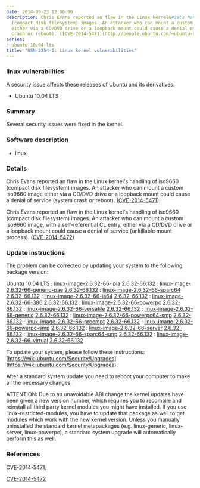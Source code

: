 ```yaml
---
date: 2014-09-23 12:00:00
description: Chris Evans reported an flaw in the Linux kernel&#39;s handling of iso9660
  (compact disk filesystem) images. An attacker who can mount a custom iso9660 image
  either via a CD/DVD drive or a loopback mount could cause a denial of service (system
  crash or reboot). ([CVE-2014-5471](http://people.ubuntu.com/~ubuntu-security/cve/CVE-2014-5471))
series:
- ubuntu-10.04-lts
title: "USN-2354-1: Linux kernel vulnerabilities"
---
```



### linux vulnerabilities

A security issue affects these releases of Ubuntu and its derivatives:

* Ubuntu 10.04 LTS

### Summary

Several security issues were fixed in the kernel. 

### Software description

* linux 

### Details

Chris Evans reported an flaw in the Linux kernel&#39;s handling of iso9660 (compact disk filesystem) images. An attacker who can mount a custom iso9660 image either via a CD/DVD drive or a loopback mount could cause a denial of service (system crash or reboot). ([CVE-2014-5471](http://people.ubuntu.com/~ubuntu-security/cve/CVE-2014-5471))

Chris Evans reported an flaw in the Linux kernel&#39;s handling of iso9660 (compact disk filesystem) images. An attacker who can mount a custom iso9660 image, with a self-referential CL entry, either via a CD/DVD drive or a loopback mount could cause a denial of service (unkillable mount process). ([CVE-2014-5472](http://people.ubuntu.com/~ubuntu-security/cve/CVE-2014-5472)) 

### Update instructions

The problem can be corrected by updating your system to the following package version:

Ubuntu 10.04 LTS
 : [linux-image-2.6.32-66-lpia](https://launchpad.net/ubuntu/+source/linux) <span> [2.6.32-66.132](https://launchpad.net/ubuntu/+source/linux/2.6.32-66.132) </span> 
 : [linux-image-2.6.32-66-generic-pae](https://launchpad.net/ubuntu/+source/linux) <span> [2.6.32-66.132](https://launchpad.net/ubuntu/+source/linux/2.6.32-66.132) </span> 
 : [linux-image-2.6.32-66-sparc64](https://launchpad.net/ubuntu/+source/linux) <span> [2.6.32-66.132](https://launchpad.net/ubuntu/+source/linux/2.6.32-66.132) </span> 
 : [linux-image-2.6.32-66-ia64](https://launchpad.net/ubuntu/+source/linux) <span> [2.6.32-66.132](https://launchpad.net/ubuntu/+source/linux/2.6.32-66.132) </span> 
 : [linux-image-2.6.32-66-386](https://launchpad.net/ubuntu/+source/linux) <span> [2.6.32-66.132](https://launchpad.net/ubuntu/+source/linux/2.6.32-66.132) </span> 
 : [linux-image-2.6.32-66-powerpc](https://launchpad.net/ubuntu/+source/linux) <span> [2.6.32-66.132](https://launchpad.net/ubuntu/+source/linux/2.6.32-66.132) </span> 
 : [linux-image-2.6.32-66-versatile](https://launchpad.net/ubuntu/+source/linux) <span> [2.6.32-66.132](https://launchpad.net/ubuntu/+source/linux/2.6.32-66.132) </span> 
 : [linux-image-2.6.32-66-generic](https://launchpad.net/ubuntu/+source/linux) <span> [2.6.32-66.132](https://launchpad.net/ubuntu/+source/linux/2.6.32-66.132) </span> 
 : [linux-image-2.6.32-66-powerpc64-smp](https://launchpad.net/ubuntu/+source/linux) <span> [2.6.32-66.132](https://launchpad.net/ubuntu/+source/linux/2.6.32-66.132) </span> 
 : [linux-image-2.6.32-66-preempt](https://launchpad.net/ubuntu/+source/linux) <span> [2.6.32-66.132](https://launchpad.net/ubuntu/+source/linux/2.6.32-66.132) </span> 
 : [linux-image-2.6.32-66-powerpc-smp](https://launchpad.net/ubuntu/+source/linux) <span> [2.6.32-66.132](https://launchpad.net/ubuntu/+source/linux/2.6.32-66.132) </span> 
 : [linux-image-2.6.32-66-server](https://launchpad.net/ubuntu/+source/linux) <span> [2.6.32-66.132](https://launchpad.net/ubuntu/+source/linux/2.6.32-66.132) </span> 
 : [linux-image-2.6.32-66-sparc64-smp](https://launchpad.net/ubuntu/+source/linux) <span> [2.6.32-66.132](https://launchpad.net/ubuntu/+source/linux/2.6.32-66.132) </span> 
 : [linux-image-2.6.32-66-virtual](https://launchpad.net/ubuntu/+source/linux) <span> [2.6.32-66.132](https://launchpad.net/ubuntu/+source/linux/2.6.32-66.132) </span> 

To update your system, please follow these instructions: [https://wiki.ubuntu.com/Security/Upgrades](https://wiki.ubuntu.com/Security/Upgrades).

After a standard system update you need to reboot your computer to make all the necessary changes.

ATTENTION: Due to an unavoidable ABI change the kernel updates have been given a new version number, which requires you to recompile and reinstall all third party kernel modules you might have installed. If you use linux-restricted-modules, you have to update that package as well to get modules which work with the new kernel version. Unless you manually uninstalled the standard kernel metapackages (e.g. linux-generic, linux-server, linux-powerpc), a standard system upgrade will automatically perform this as well. 

### References

 
 [CVE-2014-5471](http://people.ubuntu.com/~ubuntu-security/cve/CVE-2014-5471), 

 [CVE-2014-5472](http://people.ubuntu.com/~ubuntu-security/cve/CVE-2014-5472)